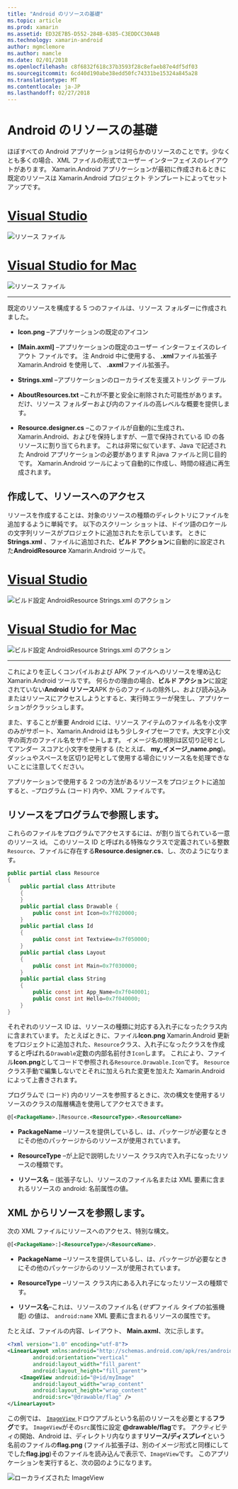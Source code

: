 ```yaml
---
title: "Android のリソースの基礎"
ms.topic: article
ms.prod: xamarin
ms.assetid: ED32E7B5-D552-284B-6385-C3EDDCC30A4B
ms.technology: xamarin-android
author: mgmclemore
ms.author: mamcle
ms.date: 02/01/2018
ms.openlocfilehash: c8f6832f618c37b3593f28c8efaeb87e4df5df03
ms.sourcegitcommit: 6cd40d190abe38edd50fc74331be15324a845a28
ms.translationtype: MT
ms.contentlocale: ja-JP
ms.lasthandoff: 02/27/2018
---
```

# <a name="android-resource-basics"></a>Android のリソースの基礎

ほぼすべての Android アプリケーションは何らかのリソースのことです。少なくとも多くの場合、XML ファイルの形式でユーザー インターフェイスのレイアウトがあります。 Xamarin.Android アプリケーションが最初に作成されるときに既定のリソースは Xamarin.Android プロジェクト テンプレートによってセットアップです。

# <a name="visual-studiotabvswin"></a>[Visual Studio](#tab/vswin)

![リソース ファイル](android-resource-basics-images/01-resource-files-vs.png)
 
# <a name="visual-studio-for-mactabvsmac"></a>[Visual Studio for Mac](#tab/vsmac)

![リソース ファイル](android-resource-basics-images/01-resource-files-xs.png)
 
-----

既定のリソースを構成する 5 つのファイルは、リソース フォルダーに作成されました。

-  **Icon.png** &ndash;アプリケーションの既定のアイコン

-  **[Main.axml]** &ndash;アプリケーションの既定のユーザー インターフェイスのレイアウト ファイルです。 注 Android 中に使用する、 **.xml**ファイル拡張子 Xamarin.Android を使用して、 **.axml**ファイル拡張子。

-  **Strings.xml** &ndash;アプリケーションのローカライズを支援ストリング テーブル

-  **AboutResources.txt** &ndash;これが不要と安全に削除された可能性があります。 だけ、リソース フォルダーおよび内のファイルの高レベルな概要を提供します。

-  **Resource.designer.cs** &ndash;このファイルが自動的に生成され、Xamarin.Android、およびを保持しますが、一意で保持されている ID の各リソースに割り当てられます。 これは非常に似ています、Java で記述された Android アプリケーションの必要があります R.java ファイルと同じ目的です。 Xamarin.Android ツールによって自動的に作成し、時間の経過に再生成されます。

<a name="Creating_and_Accessing_Resources" />

## <a name="creating-and-accessing-resources"></a>作成して、リソースへのアクセス

リソースを作成することは、対象のリソースの種類のディレクトリにファイルを追加するように単純です。 以下のスクリーン ショットは、ドイツ語のロケールの文字列リソースがプロジェクトに追加されたを示しています。 ときに**Strings.xml** 、ファイルに追加された、**ビルド アクション**に自動的に設定された**AndroidResource** Xamarin.Android ツールで。

# <a name="visual-studiotabvswin"></a>[Visual Studio](#tab/vswin)

![ビルド設定 AndroidResource Strings.xml のアクション](android-resource-basics-images/02-build-action-vs.png)
 
# <a name="visual-studio-for-mactabvsmac"></a>[Visual Studio for Mac](#tab/vsmac)

![ビルド設定 AndroidResource Strings.xml のアクション](android-resource-basics-images/02-build-action-xs.png)
 
-----
 

これによりを正しくコンパイルおよび APK ファイルへのリソースを埋め込む Xamarin.Android ツールです。 何らかの理由の場合、**ビルド アクション**に設定されていない**Android リソース**APK からのファイルの除外し、および読み込みまたはリソースにアクセスしようとすると、実行時エラーが発生し、アプリケーションがクラッシュします。

また、することが重要 Android には、リソース アイテムのファイル名を小文字のみがサポート、Xamarin.Android はもう少しタイプセーフです。大文字と小文字の両方のファイル名をサポートします。 イメージ名の規則は区切り記号としてアンダー スコアと小文字を使用する (たとえば、 **my\_イメージ\_name.png**)。 ダッシュやスペースを区切り記号として使用する場合にリソース名を処理できないことに注意してください。

アプリケーションで使用する 2 つの方法があるリソースをプロジェクトに追加すると、&ndash;プログラム (コード) 内や、XML ファイルです。

<a name="Referencing_Resources_Programmatically" />

## <a name="referencing-resources-programmatically"></a>リソースをプログラムで参照します。

これらのファイルをプログラムでアクセスするには、が割り当てられている一意のリソース id。 このリソース ID と呼ばれる特殊なクラスで定義されている整数`Resource`、ファイルに存在する**Resource.designer.cs**、し、次のようになります。

```csharp
public partial class Resource
{
    public partial class Attribute
    {
    }
    public partial class Drawable {
        public const int Icon=0x7f020000;
    }
    public partial class Id
    {
        public const int Textview=0x7f050000;
    }
    public partial class Layout
    {
        public const int Main=0x7f030000;
    }
    public partial class String
    {
        public const int App_Name=0x7f040001;
        public const int Hello=0x7f040000;
    }
}
```

それぞれのリソース ID は、リソースの種類に対応する入れ子になったクラス内に含まれています。 たとえばときに、ファイル**Icon.png** Xamarin.Android 更新をプロジェクトに追加された、`Resource`クラス、入れ子になったクラスを作成すると呼ばれる`Drawable`定数の内部名前付き`Icon`します。
これにより、ファイル**Icon.png**としてコードで参照される`Resource.Drawable.Icon`です。 `Resource`クラス手動で編集しないでとそれに加えられた変更を加えた Xamarin.Android によって上書きされます。

プログラムで (コード) 内のリソースを参照するときに、次の構文を使用するリソースのクラスの階層構造を使用してアクセスできます。

```xml
@[<PackageName>.]Resource.<ResourceType>.<ResourceName>
```

-  **PackageName** &ndash;リソースを提供しているし、は、パッケージが必要なときにその他のパッケージからのリソースが使用されています。

-  **ResourceType** &ndash;が上記で説明したリソース クラス内で入れ子になったリソースの種類です。

-  **リソース名** &ndash; (拡張子なし)、リソースのファイル名または XML 要素に含まれるリソースの android: 名前属性の値。

<a name="Referencing_Resources_from_XML" />

## <a name="referencing-resources-from-xml"></a>XML からリソースを参照します。

次の XML ファイルにリソースへのアクセス、特別な構文。

```xml
@[<PackageName>:]<ResourceType>/<ResourceName>.
```

-  **PackageName** &ndash;リソースを提供しているし、は、パッケージが必要なときにその他のパッケージからのリソースが使用されています。

-  **ResourceType** &ndash;リソース クラス内にある入れ子になったリソースの種類です。

-  **リソース名**&ndash;これは、リソースのファイル名 (*せず*ファイル タイプの拡張機能) の値は、 `android:name` XML 要素に含まれるリソースの属性です。

たとえば、ファイルの内容、レイアウト、 **Main.axml**、次に示します。

```xml
<?xml version="1.0" encoding="utf-8"?>
<LinearLayout xmlns:android="http://schemas.android.com/apk/res/android"
        android:orientation="vertical"
        android:layout_width="fill_parent"
        android:layout_height="fill_parent">
    <ImageView android:id="@+id/myImage"
        android:layout_width="wrap_content"
        android:layout_height="wrap_content"
        android:src="@drawable/flag" />
</LinearLayout>
```

この例では、 [ `ImageView` ](https://developer.xamarin.com/recipes/android/controls/imageview)ドロウアブルという名前のリソースを必要とする**フラグ**です。 `ImageView`がその`src`属性に設定 **@drawable/flag**です。 アクティビティの開始、Android は、ディレクトリ内なります**リソース/ディスプレイ**という名前のファイルの**flag.png** (ファイル拡張子は、別のイメージ形式と同様にしてでした**flag.jpg**)そのファイルを読み込んで表示で、`ImageView`です。
このアプリケーションを実行すると、次の図のようになります。

![ローカライズされた ImageView](android-resource-basics-images/03-localized-screenshot.png)

